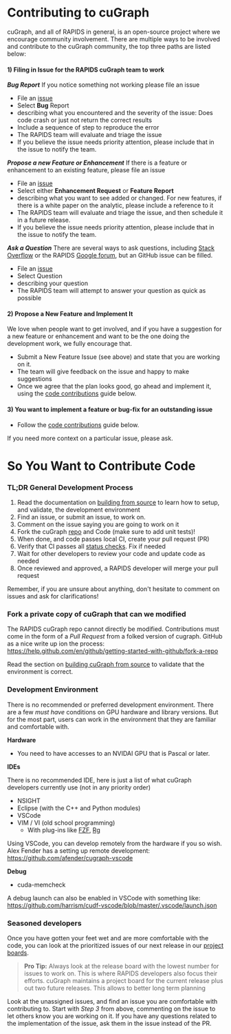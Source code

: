 # Contributing to cuGraph
cuGraph, and all of RAPIDS in general, is an open-source project where we encourage community involvement.  There are multiple ways to be involved and contribute to the cuGraph community, the top three paths are listed below:

#### 1) Filing in Issue for the RAPIDS cuGraph team to work

***Bug Report***
If you notice something not working please file an issue

-	File an [issue](https://github.com/rapidsai/cugraph/issues/new/choose)
-	Select **Bug** Report
-	describing what you encountered and the severity of the issue:  Does code crash or just not return the correct results
-	Include a sequence of step to reproduce the error
-	The RAPIDS team will evaluate and triage the issue
-	If you believe the issue needs priority attention, please include that in 
    the issue to notify the team.

***Propose a new Feature or Enhancement***
If there is a feature or enhancement to an existing feature, please file an issue

-	File an [issue](https://github.com/rapidsai/cugraph/issues/new/choose)
-	Select either **Enhancement Request** or **Feature Report**
-	describing what you want to see added or changed.  For new features, if there is a white paper on the analytic, please include a reference to it
-	The RAPIDS team will evaluate and triage the issue, and then schedule it in a future release.
-	If you believe the issue needs priority attention, please include that in 
    the issue to notify the team.

***Ask a Question***
There are several ways to ask questions, including [Stack Overflow]( https://stackoverflow.com/)  or the RAPIDS [Google forum]( https://groups.google.com/forum/#!forum/rapidsai), but an GitHub issue can be filled.  

-	File an [issue](https://github.com/rapidsai/cugraph/issues/new/choose)
-	Select Question
-	describing your question
-	The RAPIDS team will attempt to answer your question as quick as possible


#### 2) Propose a New Feature and Implement It

We love when people want to get involved, and if you have a suggestion for a new feature or enhancement and want to be the one doing the development work, we fully encourage that.  

-  Submit a New Feature Issue (see above) and state that you are working on it.
- The team will give feedback on the issue and happy to make suggestions
- Once we agree that the plan looks good, go ahead and implement it, using
    the [code contributions](#code-contributions) guide below.


#### 3) You want to implement a feature or bug-fix for an outstanding issue
- Follow the [code contributions](#code-contributions) guide below.

If you need more context on a particular issue, please ask.


# So You Want to Contribute Code

### TL;DR General Development Process

1. Read the documentation on [building from source](SOURCEBUILD.md) to learn how to setup, and validate, the development environment
2. Find an issue, or submit an issue, to work on. 
3. Comment on the issue saying you are going to work on it
4. Fork the cuGraph [repo](#fork) and Code (make sure to add unit tests)!
5. When done, and code passes local CI, create your pull request (PR)
6. Verify that CI passes all [status checks](https://help.github.com/articles/about-status-checks/). Fix if needed
7. Wait for other developers to review your code and update code as needed
8. Once reviewed and approved, a RAPIDS developer will merge your pull request

Remember, if you are unsure about anything, don't hesitate to comment on issues
and ask for clarifications!



### Fork a private copy of cuGraph that can we modified
<a name="fork"></a>

The RAPIDS cuGraph repo cannot directly be modified.  Contributions must come in the form of a *Pull Request* from a folked version of cugraph.    GitHub as a nice write up ion the process:  https://help.github.com/en/github/getting-started-with-github/fork-a-repo

Read the section on [building cuGraph from source](SOURCEBUILD.md) to validate that the environment is correct.  


### Development Environment

There is no recommended or preferred development environment.  There are a few *must have* conditions on GPU hardware and library versions.  But for the most part, users can work in the environment that they are familiar and comfortable with.  

**Hardware**

* You need to have accesses to an NVIDAI GPU that is Pascal or later.


**IDEs**

There is no recommended IDE, here is just a list of what cuGraph developers currently use (not in any priority order)

* NSIGHT
* Eclipse (with the C++ and Python modules)
* VSCode
* VIM / VI (old school programming)
  * With plug-ins like [FZF](https://github.com/junegunn/fzf), [Rg](https://github.com/BurntSushi/ripgrep)


Using VSCode, you can develop remotely from the hardware if you so wish.  Alex Fender has a setting up remote development:  https://github.com/afender/cugraph-vscode


**Debug**

* cuda-memcheck


A debug launch can also be enabled in VSCode with something like:  https://github.com/harrism/cudf-vscode/blob/master/.vscode/launch.json


### Seasoned developers

Once you have gotten your feet wet and are more comfortable with the code, you
can look at the prioritized issues of our next release in our [project boards](https://github.com/rapidsai/cugraph/projects).

> **Pro Tip:** Always look at the release board with the lowest number for
issues to work on. This is where RAPIDS developers also focus their efforts.  cuGraph maintains a project board for the current release plus out two future releases.  This allows to better long term planning

Look at the unassigned issues, and find an issue you are comfortable with
contributing to. Start with _Step 3_ from above, commenting on the issue to let
others know you are working on it. If you have any questions related to the
implementation of the issue, ask them in the issue instead of the PR.








